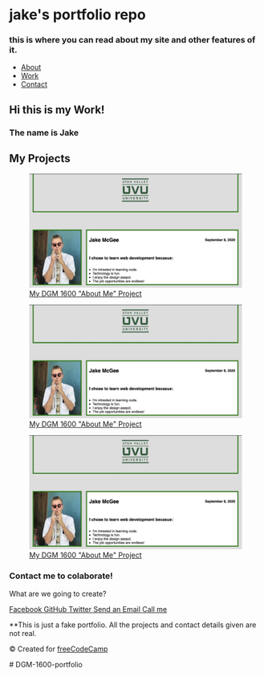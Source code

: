 # jake's portfolio repo

### this is where you can read about my site and other features of it.

<!DOCTYPE html>
<html lang="en">
<head>
    <meta charset="UTF-8">
    <meta name="viewport" content="width=device-width, initial-scale=1.0">
    <title>Jake's portfolio</title>
    <link rel="stylesheet" href="styles.css">
</head>
<body>
   <nav id="navbar">
       <ul class="nav-list">
           <li>
               <a href="#welcome-section">About</a>
           </li>
           <li>
               <a href="#projects">Work</a>
           </li>
           <li>
               <a href="#contact">Contact</a>
           </li>
       </ul>
   </nav>
   <section id="welcome-section">
       <h1>Hi this is my Work!</h1>
       <h3>The name is Jake</h3>
   </section>
   <section id="projects" class="projects-section">
       <h1>My Projects</h1>
   </section>
      <div class="projects-grid">
        <a href="https://codepen.io/jakemcgee/pen/ZEWxeMO"
        target="_blank"
      class="project project-tile">
            <figure>
                <img src="/images/aboutmephoto.jpeg" />
                <figcaption>My DGM 1600 "About Me" Project
                </figcaption>
            </figure> 
        </a>
        <a href="https://codepen.io/jakemcgee/pen/ZEWxeMO"
        target="_blank"
      class="project project-tile">
            <figure>
                <img src="/images/aboutmephoto.jpeg" />
                <figcaption>My DGM 1600 "About Me" Project
                </figcaption>
            </figure> 
        </a>
        <a href="https://codepen.io/jakemcgee/pen/ZEWxeMO"
        target="_blank"
      class="project project-tile">
            <figure>
                <img src="/images/aboutmephoto.jpeg" />
                <figcaption>My DGM 1600 "About Me" Project
                </figcaption>
            </figure> 
        </a>
      </div>
   <section>
    <section id="contact" class="contact-section">
      <div class="contact-section-header">
        <h3>Contact me to colaborate!</h3>
        <p>What are we going to create?</p>
      </div>
    <div class="contact-links">
        <a
            href="https://facebook.com/freecodecamp"
            target="_blank"
            class="btn contact-details">
            <i class="fab fa-facebook-square"></i> Facebook
        </a>
        <a id="profile-link"
            href="https://github.com/jakemmcgee"
            target="_blank"
            class="btn contact-details"
            ><i class="fab fa-github"></i> GitHub
        </a>
        <a 
            href="https://twitter.com/freecodecamp"
            target="_blank"
            class="btn contact-details"
            ><i class="fab fa-twitter"></i> Twitter
        </a>
        <a href="mailto:example@example.com" class="btn contact-details"
            ><i class="fas fa-at"></i> Send an Email
        </a>
        <a href="tel:555-555-5555" class="btn contact-details"
            ><i class="fas fa-mobile-alt"></i> Call me
        </a> 
  </div>
</section>
<footer>
        <p>
          **This is just a fake portfolio. All the projects and contact details given
          are not real.
        </p>
        <p>
          &copy; Created for
          <a href="https://www.freecodecamp.com/" target="_blank"
            >freeCodeCamp <i class="fab fa-free-code-camp"></i
          ></a>
        </p>
</footer>


   <script src="https://cdn.freecodecamp.org/testable-projects-fcc/v1/bundle.js"></script>
</body>
</html># DGM-1600-portfolio
